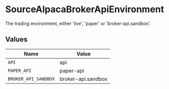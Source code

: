 # SourceAlpacaBrokerApiEnvironment

The trading environment, either 'live', 'paper' or 'broker-api.sandbox'.


## Values

| Name                 | Value                |
| -------------------- | -------------------- |
| `API`                | api                  |
| `PAPER_API`          | paper-api            |
| `BROKER_API_SANDBOX` | broker-api.sandbox   |